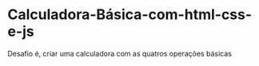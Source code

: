 # Calculadora-Básica-com-html-css-e-js
Desafio é,  criar uma calculadora com as quatros operações básicas
